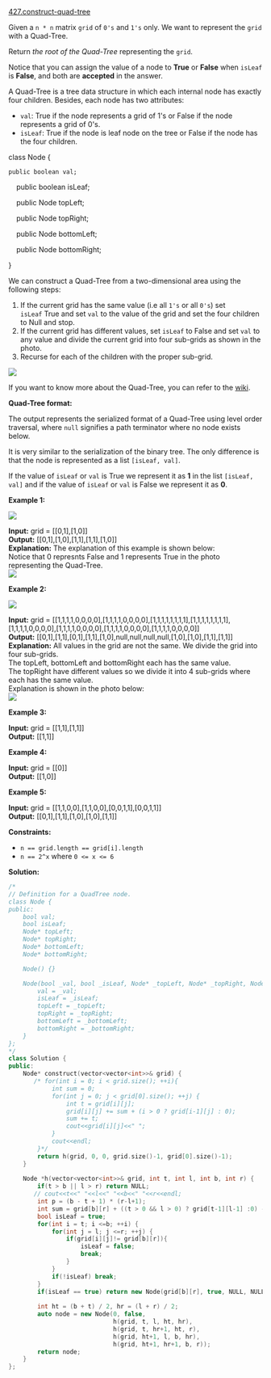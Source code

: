 [427.construct-quad-tree](https://leetcode.com/problems/construct-quad-tree/)  

Given a `n * n` matrix `grid` of `0's` and `1's` only. We want to represent the `grid` with a Quad-Tree.

Return _the root of the Quad-Tree_ representing the `grid`.

Notice that you can assign the value of a node to **True** or **False** when `isLeaf` is **False**, and both are **accepted** in the answer.

A Quad-Tree is a tree data structure in which each internal node has exactly four children. Besides, each node has two attributes:

*   `val`: True if the node represents a grid of 1's or False if the node represents a grid of 0's. 
*   `isLeaf`: True if the node is leaf node on the tree or False if the node has the four children.

  
class Node {
  
    public boolean val;
  
    public boolean isLeaf;
  
    public Node topLeft;
  
    public Node topRight;
  
    public Node bottomLeft;
  
    public Node bottomRight;
  
}

We can construct a Quad-Tree from a two-dimensional area using the following steps:

1.  If the current grid has the same value (i.e all `1's` or all `0's`) set `isLeaf` True and set `val` to the value of the grid and set the four children to Null and stop.
2.  If the current grid has different values, set `isLeaf` to False and set `val` to any value and divide the current grid into four sub-grids as shown in the photo.
3.  Recurse for each of the children with the proper sub-grid.

![](https://assets.leetcode.com/uploads/2020/02/11/new_top.png)

If you want to know more about the Quad-Tree, you can refer to the [wiki](https://en.wikipedia.org/wiki/Quadtree).

**Quad-Tree format:**

The output represents the serialized format of a Quad-Tree using level order traversal, where `null` signifies a path terminator where no node exists below.

It is very similar to the serialization of the binary tree. The only difference is that the node is represented as a list `[isLeaf, val]`.

If the value of `isLeaf` or `val` is True we represent it as **1** in the list `[isLeaf, val]` and if the value of `isLeaf` or `val` is False we represent it as **0**.

**Example 1:**

![](https://assets.leetcode.com/uploads/2020/02/11/grid1.png)

  
**Input:** grid = \[\[0,1\],\[1,0\]\]  
**Output:** \[\[0,1\],\[1,0\],\[1,1\],\[1,1\],\[1,0\]\]  
**Explanation:** The explanation of this example is shown below:  
Notice that 0 represnts False and 1 represents True in the photo representing the Quad-Tree.  
![](https://assets.leetcode.com/uploads/2020/02/12/e1tree.png)  

**Example 2:**

![](https://assets.leetcode.com/uploads/2020/02/12/e2mat.png)

  
**Input:** grid = \[\[1,1,1,1,0,0,0,0\],\[1,1,1,1,0,0,0,0\],\[1,1,1,1,1,1,1,1\],\[1,1,1,1,1,1,1,1\],\[1,1,1,1,0,0,0,0\],\[1,1,1,1,0,0,0,0\],\[1,1,1,1,0,0,0,0\],\[1,1,1,1,0,0,0,0\]\]  
**Output:** \[\[0,1\],\[1,1\],\[0,1\],\[1,1\],\[1,0\],null,null,null,null,\[1,0\],\[1,0\],\[1,1\],\[1,1\]\]  
**Explanation:** All values in the grid are not the same. We divide the grid into four sub-grids.  
The topLeft, bottomLeft and bottomRight each has the same value.  
The topRight have different values so we divide it into 4 sub-grids where each has the same value.  
Explanation is shown in the photo below:  
![](https://assets.leetcode.com/uploads/2020/02/12/e2tree.png)  

**Example 3:**

  
**Input:** grid = \[\[1,1\],\[1,1\]\]  
**Output:** \[\[1,1\]\]  

**Example 4:**

  
**Input:** grid = \[\[0\]\]  
**Output:** \[\[1,0\]\]  

**Example 5:**

  
**Input:** grid = \[\[1,1,0,0\],\[1,1,0,0\],\[0,0,1,1\],\[0,0,1,1\]\]  
**Output:** \[\[0,1\],\[1,1\],\[1,0\],\[1,0\],\[1,1\]\]  

**Constraints:**

*   `n == grid.length == grid[i].length`
*   `n == 2^x` where `0 <= x <= 6`  



**Solution:**  

```cpp
/*
// Definition for a QuadTree node.
class Node {
public:
    bool val;
    bool isLeaf;
    Node* topLeft;
    Node* topRight;
    Node* bottomLeft;
    Node* bottomRight;

    Node() {}

    Node(bool _val, bool _isLeaf, Node* _topLeft, Node* _topRight, Node* _bottomLeft, Node* _bottomRight) {
        val = _val;
        isLeaf = _isLeaf;
        topLeft = _topLeft;
        topRight = _topRight;
        bottomLeft = _bottomLeft;
        bottomRight = _bottomRight;
    }
};
*/
class Solution {
public:
    Node* construct(vector<vector<int>>& grid) {
       /* for(int i = 0; i < grid.size(); ++i){
            int sum = 0;
            for(int j = 0; j < grid[0].size(); ++j) {
                int t = grid[i][j];
                grid[i][j] += sum + (i > 0 ? grid[i-1][j] : 0);
                sum += t;
                cout<<grid[i][j]<<" ";
            }
            cout<<endl;
        }*/
        return h(grid, 0, 0, grid.size()-1, grid[0].size()-1);
    }
    
    Node *h(vector<vector<int>>& grid, int t, int l, int b, int r) {
        if(t > b || l > r) return NULL;
       // cout<<t<<" "<<l<<" "<<b<<" "<<r<<endl;
        int p = (b - t + 1) * (r-l+1);
        int sum = grid[b][r] + ((t > 0 && l > 0) ? grid[t-1][l-1] :0) - (t > 0 ? grid[t-1][r]: 0) - (l > 0 ? grid[b][l-1]: 0);
        bool isLeaf = true;
        for(int i = t; i <=b; ++i) {
            for(int j = l; j <=r; ++j) {
                if(grid[i][j]!= grid[b][r]){
                    isLeaf = false;
                    break;
                }
            }
            if(!isLeaf) break;
        }
        if(isLeaf == true) return new Node(grid[b][r], true, NULL, NULL, NULL, NULL);
        
        int ht = (b + t) / 2, hr = (l + r) / 2;
        auto node = new Node(0, false,
                             h(grid, t, l, ht, hr),
                             h(grid, t, hr+1, ht, r),
                             h(grid, ht+1, l, b, hr),
                             h(grid, ht+1, hr+1, b, r));
        return node;
    }
};
```
      